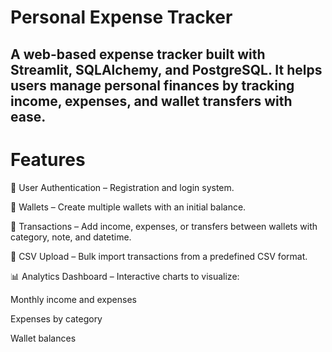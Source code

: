 # Personal Expense Tracker
A web-based expense tracker built with Streamlit, SQLAlchemy, and PostgreSQL.
It helps users manage personal finances by tracking income, expenses, and wallet transfers with ease.
---
# Features

🔐 User Authentication – Registration and login system.

👛 Wallets – Create multiple wallets with an initial balance.

💸 Transactions – Add income, expenses, or transfers between wallets with category, note, and datetime.

📂 CSV Upload – Bulk import transactions from a predefined CSV format.

📊 Analytics Dashboard – Interactive charts to visualize:

Monthly income and expenses

Expenses by category

Wallet balances
